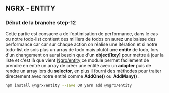 

## NGRX - ENTITY

### Début de la branche step-12

Cette partie est consacré a de l'optimisation de performance, dans le cas ou notre todo-list contient des milliers de todos on aurez une baisse des performance car car sur chaque action on réalise une itération et si notre todo-list de sois plus un array de todo mais plutôt une **entité** de todo, lors d'un changement on aurai besoin que d'un **object[key]** pour mettre à jour la liste et c'est là que vient [Ngrx/entity](https://github.com/ngrx/platform/blob/master/docs/entity/README.md) ce module permet facilement de prendre en entré un array de créer une entité avec un **adapter** puis de rendre un array lors du **selector**, en plus il fourni des méthodes pour traiter directement avec notre entité comme **AddOne()** ou **AddMany()** .

```bash
npm install @ngrx/entity --save OR yarn add @ngrx/entity
```
<!--stackedit_data:
eyJoaXN0b3J5IjpbODMyOTMzMzgzXX0=
-->
